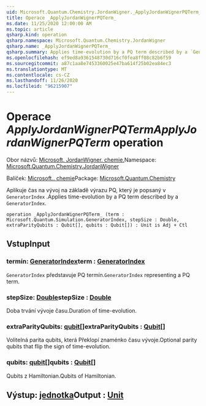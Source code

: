 ```yaml
---
uid: Microsoft.Quantum.Chemistry.JordanWigner._ApplyJordanWignerPQTerm_
title: Operace _ApplyJordanWignerPQTerm_
ms.date: 11/25/2020 12:00:00 AM
ms.topic: article
qsharp.kind: operation
qsharp.namespace: Microsoft.Quantum.Chemistry.JordanWigner
qsharp.name: _ApplyJordanWignerPQTerm_
qsharp.summary: Applies time-evolution by a PQ term described by a `GeneratorIndex`.
ms.openlocfilehash: ef9ed8a9361548730d716cf0fea8ff08c82b6f59
ms.sourcegitcommit: a87c1aa8e7453360025e47ba614f25b02ea84ec3
ms.translationtype: MT
ms.contentlocale: cs-CZ
ms.lasthandoff: 11/26/2020
ms.locfileid: "96215907"
---
```

# <a name="_applyjordanwignerpqterm_-operation"></a><span data-ttu-id="6aef7-102">Operace _ApplyJordanWignerPQTerm_</span><span class="sxs-lookup"><span data-stu-id="6aef7-102">_ApplyJordanWignerPQTerm_ operation</span></span>

<span data-ttu-id="6aef7-103">Obor názvů: [Microsoft. JordanWigner. chemie.](xref:Microsoft.Quantum.Chemistry.JordanWigner)</span><span class="sxs-lookup"><span data-stu-id="6aef7-103">Namespace: [Microsoft.Quantum.Chemistry.JordanWigner](xref:Microsoft.Quantum.Chemistry.JordanWigner)</span></span>

<span data-ttu-id="6aef7-104">Balíček: [Microsoft.. chemie](https://nuget.org/packages/Microsoft.Quantum.Chemistry)</span><span class="sxs-lookup"><span data-stu-id="6aef7-104">Package: [Microsoft.Quantum.Chemistry](https://nuget.org/packages/Microsoft.Quantum.Chemistry)</span></span>


<span data-ttu-id="6aef7-105">Aplikuje čas na vývoj na základě výrazu PQ, který je popsaný v `GeneratorIndex` .</span><span class="sxs-lookup"><span data-stu-id="6aef7-105">Applies time-evolution by a PQ term described by a `GeneratorIndex`.</span></span>

```qsharp
operation _ApplyJordanWignerPQTerm_ (term : Microsoft.Quantum.Simulation.GeneratorIndex, stepSize : Double, extraParityQubits : Qubit[], qubits : Qubit[]) : Unit is Adj + Ctl
```


## <a name="input"></a><span data-ttu-id="6aef7-106">Vstup</span><span class="sxs-lookup"><span data-stu-id="6aef7-106">Input</span></span>

### <a name="term--generatorindex"></a><span data-ttu-id="6aef7-107">termín: [GeneratorIndex](xref:Microsoft.Quantum.Simulation.GeneratorIndex)</span><span class="sxs-lookup"><span data-stu-id="6aef7-107">term : [GeneratorIndex](xref:Microsoft.Quantum.Simulation.GeneratorIndex)</span></span>

<span data-ttu-id="6aef7-108">`GeneratorIndex` představuje PQ termín.</span><span class="sxs-lookup"><span data-stu-id="6aef7-108">`GeneratorIndex` representing a PQ term.</span></span>


### <a name="stepsize--double"></a><span data-ttu-id="6aef7-109">stepSize: [Double](xref:microsoft.quantum.lang-ref.double)</span><span class="sxs-lookup"><span data-stu-id="6aef7-109">stepSize : [Double](xref:microsoft.quantum.lang-ref.double)</span></span>

<span data-ttu-id="6aef7-110">Doba trvání vývoje času.</span><span class="sxs-lookup"><span data-stu-id="6aef7-110">Duration of time-evolution.</span></span>


### <a name="extraparityqubits--qubit"></a><span data-ttu-id="6aef7-111">extraParityQubits: [qubit](xref:microsoft.quantum.lang-ref.qubit)[]</span><span class="sxs-lookup"><span data-stu-id="6aef7-111">extraParityQubits : [Qubit](xref:microsoft.quantum.lang-ref.qubit)[]</span></span>

<span data-ttu-id="6aef7-112">Volitelná parita qubits, která Překlopí znaménko času vývoje.</span><span class="sxs-lookup"><span data-stu-id="6aef7-112">Optional parity qubits that flip the sign of time-evolution.</span></span>


### <a name="qubits--qubit"></a><span data-ttu-id="6aef7-113">qubits: [qubit](xref:microsoft.quantum.lang-ref.qubit)[]</span><span class="sxs-lookup"><span data-stu-id="6aef7-113">qubits : [Qubit](xref:microsoft.quantum.lang-ref.qubit)[]</span></span>

<span data-ttu-id="6aef7-114">Qubits z Hamiltonian.</span><span class="sxs-lookup"><span data-stu-id="6aef7-114">Qubits of Hamiltonian.</span></span>



## <a name="output--unit"></a><span data-ttu-id="6aef7-115">Výstup: [jednotka](xref:microsoft.quantum.lang-ref.unit)</span><span class="sxs-lookup"><span data-stu-id="6aef7-115">Output : [Unit](xref:microsoft.quantum.lang-ref.unit)</span></span>

